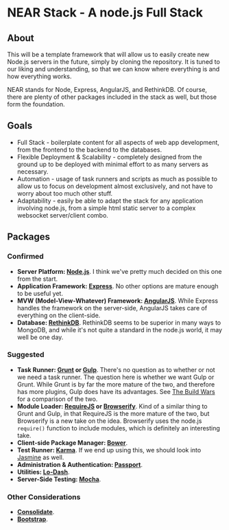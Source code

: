 # NEAR Stack - A node.js Full Stack
## About
This will be a template framework that will allow us to easily create new Node.js servers in the future, simply by cloning the repository. It is tuned to our liking and understanding, so that we can know where everything is and how everything works.

NEAR stands for Node, Express, AngularJS, and RethinkDB. Of course, there are plenty of other packages included in the stack as well, but those form the foundation.
## Goals
- Full Stack - boilerplate content for all aspects of web app development, from the frontend to the backend to the databases.
- Flexible Deployment & Scalability - completely designed from the ground up to be deployed with minimal effort to as many servers as necessary.
- Automation - usage of task runners and scripts as much as possible to allow us to focus on development almost exclusively, and not have to worry about too much other stuff.
- Adaptability - easily be able to adapt the stack for any application involving node.js, from a simple html static server to a complex websocket server/client combo.

## Packages
### Confirmed
- **Server Platform: [Node.js](http://nodejs.org/)**. I think we've pretty much decided on this one from the start.
- **Application Framework: [Express](http://expressjs.com/)**. No other options are mature enough to be useful yet.
- **MVW (Model-View-Whatever) Framework: [AngularJS](https://angularjs.org/)**. While Express handles the framework on the server-side, AngularJS takes care of everything on the client-side.
- **Database: [RethinkDB](http://rethinkdb.com/)**. RethinkDB seems to be superior in many ways to MongoDB, and while it's not quite a standard in the node.js world, it may well be one day.

### Suggested
- **Task Runner: [Grunt](http://gruntjs.com/) or [Gulp](http://gulpjs.com/)**. There's no question as to whether or not we need a task runner. The question here is whether we want Gulp or Grunt. While Grunt is by far the more mature of the two, and therefore has more plugins, Gulp does have its advantages. See [The Build Wars](http://markdalgleish.github.io/presentation-build-wars-gulp-vs-grunt) for a comparison of the two.
- **Module Loader: [RequireJS](http://requirejs.org/) or [Browserify](http://browserify.org/)**. Kind of a similar thing to Grunt and Gulp, in that RequireJS is the more mature of the two, but Browserify is a new take on the idea. Browserify uses the node.js `require()` function to include modules, which is definitely an interesting take.
- **Client-side Package Manager: [Bower](http://bower.io/)**.
- **Test Runner: [Karma](http://karma-runner.github.io/0.12/index.html)**. If we end up using this, we should look into [Jasmine](http://jasmine.github.io/) as well.
- **Administration & Authentication: [Passport](http://passportjs.org/)**.
- **Utilities: [Lo-Dash](http://lodash.com/)**.
- **Server-Side Testing: [Mocha](http://visionmedia.github.io/mocha/)**.

### Other Considerations
- **[Consolidate](https://github.com/visionmedia/consolidate.js/)**.
- **[Bootstrap](http://getbootstrap.com/)**.
